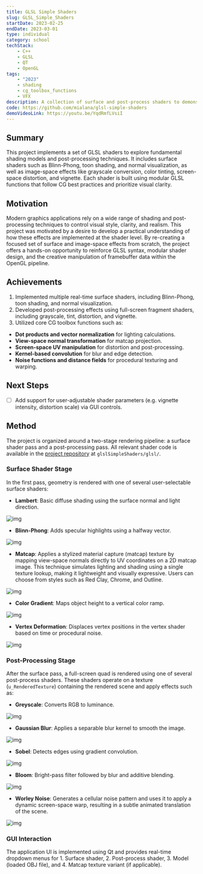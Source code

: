 ```yaml
---
title: GLSL Simple Shaders
slug: GLSL_Simple_Shaders
startDate: 2023-02-25
endDate: 2023-03-01
type: individual
category: school
techStack:
    - C++
    - GLSL
    - QT
    - OpenGL
tags:
    - "2023"
    - shading
    - cg_toolbox_functions
    - VFX
description: A collection of surface and post-process shaders to demonstrate GLSL best practices and common CG toolbox functions.
code: https://github.com/mialana/glsl-simple-shaders
demoVideoLink: https://youtu.be/YqdRmfLVsiI
---
```


## Summary

This project implements a set of GLSL shaders to explore fundamental shading models and post-processing techniques. It includes surface shaders such as Blinn-Phong, toon shading, and normal visualization, as well as image-space effects like grayscale conversion, color tinting, screen-space distortion, and vignette. Each shader is built using modular GLSL functions that follow CG best practices and prioritize visual clarity.

## Motivation

Modern graphics applications rely on a wide range of shading and post-processing techniques to control visual style, clarity, and realism. This project was motivated by a desire to develop a practical understanding of how these effects are implemented at the shader level. By re-creating a focused set of surface and image-space effects from scratch, the project offers a hands-on opportunity to reinforce GLSL syntax, modular shader design, and the creative manipulation of framebuffer data within the OpenGL pipeline.

## Achievements

1. Implemented multiple real-time surface shaders, including Blinn-Phong, toon shading, and normal visualization.
2. Developed post-processing effects using full-screen fragment shaders, including grayscale, tint, distortion, and vignette.
3. Utilized core CG toolbox functions such as:

- **Dot products and vector normalization** for lighting calculations.
- **View-space normal transformation** for matcap projection.
- **Screen-space UV manipulation** for distortion and post-processing.
- **Kernel-based convolution** for blur and edge detection.
- **Noise functions and distance fields** for procedural texturing and warping.

## Next Steps

- [ ] Add support for user-adjustable shader parameters (e.g. vignette intensity, distortion scale) via GUI controls.

## Method

The project is organized around a two-stage rendering pipeline: a surface shader pass and a post-processing pass. All relevant shader code is available in the [project repository](https://github.com/mialana/glsl-simple-shaders) at `glslSimpleShaders/glsl/`.

### Surface Shader Stage

In the first pass, geometry is rendered with one of several user-selectable surface shaders:

- **Lambert**: Basic diffuse shading using the surface normal and light direction.

![img](./assets/surface_lambert.png)

- **Blinn-Phong**: Adds specular highlights using a halfway vector.

![img](./assets/surface_blinn-phong.png)

- **Matcap**: Applies a stylized material capture (matcap) texture by mapping view-space normals directly to UV coordinates on a 2D matcap image. This technique simulates lighting and shading using a single texture lookup, making it lightweight and visually expressive. Users can choose from styles such as Red Clay, Chrome, and Outline.

![img](./assets/surface_matcap.png)

- **Color Gradient**: Maps object height to a vertical color ramp.

![img](./assets/surface_color_gradient.png)

- **Vertex Deformation**: Displaces vertex positions in the vertex shader based on time or procedural noise.

![img](./assets/surface_vertex_deformation.gif)

### Post-Processing Stage

After the surface pass, a full-screen quad is rendered using one of several post-process shaders. These shaders operate on a texture (`u_RenderedTexture`) containing the rendered scene and apply effects such as:

- **Greyscale**: Converts RGB to luminance.

![img](./assets/post_grayscale.png)

- **Gaussian Blur**: Applies a separable blur kernel to smooth the image.

![img](./assets/post_gaussian_blur.png)

- **Sobel**: Detects edges using gradient convolution.

![img](./assets/post_sobel.png)

- **Bloom**: Bright-pass filter followed by blur and additive blending.

![img](./assets/post_bloom.png)

- **Worley Noise**: Generates a cellular noise pattern and uses it to apply a dynamic screen-space warp, resulting in a subtle animated translation of the scene.

![img](./assets/post_worley_noise.gif)

### GUI Interaction

The application UI is implemented using Qt and provides real-time dropdown menus for 1. Surface shader, 2. Post-process shader, 3. Model (loaded OBJ file), and 4. Matcap texture variant (if applicable).
